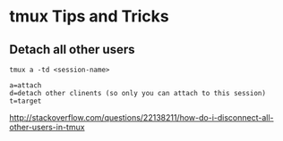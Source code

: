 # tmux Tips and Tricks

## Detach all other users

```
tmux a -td <session-name>

a=attach
d=detach other clinents (so only you can attach to this session)
t=target
```

<http://stackoverflow.com/questions/22138211/how-do-i-disconnect-all-other-users-in-tmux>
